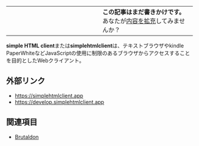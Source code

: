 <div>

  

<table>
<colgroup>
<col style="width: 50%" />
<col style="width: 50%" />
</colgroup>
<tbody>
<tr class="odd">
<td></td>
<td><strong>この記事はまだ書きかけです。</strong>
<div>
あなたが<a href="https://ja.mstdn.wiki/Simplehtmlclient&amp;action=edit" rel="nofollow">内容を拡充</a>してみませんか？
</div></td>
</tr>
</tbody>
</table>

**simple HTML client**または**simplehtmlclient**は、テキストブラウザやkindle PaperWhiteなどJavaScriptの使用に制限のあるブラウザからアクセスすることを目的としたWebクライアント。

## 外部リンク

-   <a href="https://simplehtmlclient.app" rel="nofollow">https://simplehtmlclient.app</a>
-   <a href="https://develop.simplehtmlclient.app" rel="nofollow">https://develop.simplehtmlclient.app</a>

## 関連項目

-   [Brutaldon](/Brutaldon "Brutaldon")

</div>
